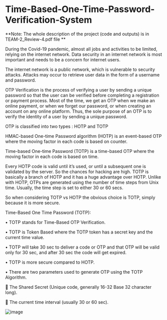 # Time-Based-One-Time-Password-Verification-System
**Note: The whole description of the project (code and outputs) is in TEAM-2_Review-4.pdf file **

During the Covid-19 pandemic, almost all jobs and activities to be limited, relying on the internet network. Data security in an internet network is most important and needs to be a concern for internet users.

The internet network is a public network, which is vulnerable to security attacks. Attacks may occur to retrieve user data in the form of a username and password.

OTP Verification is the process of verifying a user by sending a unique password so that the user can be verified before completing a registration or payment process. 
Most of the time, we get an OTP when we make an online payment, or when we forget our password, or when creating an account on any online platform. 
Thus, the sole purpose of an OTP is to verify the identity of a user by sending a unique password.

OTP is classified into two types : HOTP and TOTP

HMAC-based One-time Password algorithm (HOTP) is an event-based OTP where the moving factor in each code is based on  counter.

Time-based One-time Password (TOTP) is a time-based OTP where the moving factor in each code is based on time.

Every HOTP code is valid until it’s used, or until a subsequent one is validated by the server. So the chances for hacking are high.
TOTP is basically a branch of HOTP and it has a huge advantage over HOTP.
Unlike with HOTP, OTPs are generated using the number of time steps from Unix time. Usually, the time step is set to either 30 or 60 secs.

So when considering TOTP vs HOTP the obvious choice is TOTP, simply because it is more secure.



Time-Based One Time Password (TOTP):

•	TOTP stands for Time-Based OTP Verification.

•	TOTP is Token Based where the TOTP token has a secret key and the current time value.

•	TOTP will take 30 sec to deliver a code or OTP and that OTP will be valid only for 30 sec, and after 30 sec the code will get expired.

•	TOTP is more secure compared to HOTP.

•	There are two parameters used to generate OTP using the TOTP Algorithm.

	The Shared Secret (Unique code, generally 16-32 Base 32 character long).

	The current time interval (usually 30 or 60 sec). 

![image](https://user-images.githubusercontent.com/98581643/156697953-db794263-0b31-46f0-8cb2-846005fa1059.png)



